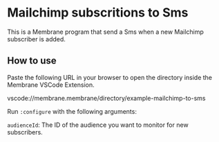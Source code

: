 # Mailchimp subscritions to Sms

This is a Membrane program that send a Sms when a new Mailchimp subscriber is added.

## How to use

Paste the following URL in your browser to open the directory inside the Membrane VSCode Extension.

vscode://membrane.membrane/directory/example-mailchimp-to-sms

Run `:configure` with the following arguments:

`audienceId`: The ID of the audience you want to monitor for new subscribers.
